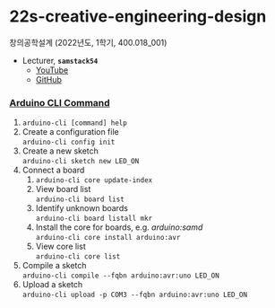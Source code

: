# 22s-creative-engineering-design
창의공학설계 (2022년도, 1학기, 400.018_001)
- Lecturer, **`samstack54`**
  - [YouTube](https://www.youtube.com/user/samstack54/videos)
  - [GitHub](https://github.com/samstack54?tab=repositories)

### [Arduino CLI Command](https://arduino.github.io/arduino-cli/0.21/getting-started/)
1. `arduino-cli [command] help`
2. Create a configuration file \
`arduino-cli config init`
3. Create a new sketch \
`arduino-cli sketch new LED_ON`
4. Connect a board
    1. `arduino-cli core update-index`
    2. View board list \
    `arduino-cli board list`
    3. Identify unknown boards \
    `arduino-cli board listall mkr`
    4. Install the core for boards, e.g. *arduino:samd*\
    `arduino-cli core install arduino:avr`
    5. View core list \
    `arduino-cli core list`
5. Compile a sketch \
`arduino-cli compile --fqbn arduino:avr:uno LED_ON`
6. Upload a sketch \
`arduino-cli upload -p COM3 --fqbn arduino:avr:uno LED_ON`
